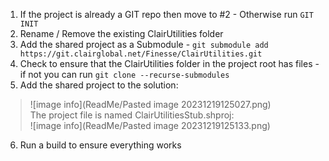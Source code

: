1. If the project is already a GIT repo then move to #2 - Otherwise run `GIT INIT`
2. Rename / Remove the existing ClairUtilities folder
3. Add the shared project as a Submodule - `git submodule add https://git.clairglobal.net/Finesse/ClairUtilities.git`
4. Check to ensure that the ClairUtilities folder in the project root has files - if not you can run `git clone --recurse-submodules`
5. Add the shared project to the solution:

> ![image info](ReadMe/Pasted image 20231219125027.png)<br>
> The project file is named ClairUtilitiesStub.shproj:<br>
> ![image info](ReadMe/Pasted image 20231219125133.png)
6. Run a build to ensure everything works
